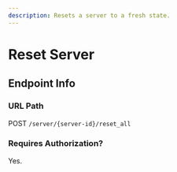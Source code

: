 ```yaml
---
description: Resets a server to a fresh state.
---
```


# Reset Server

## Endpoint Info

### URL Path

POST `/server/{server-id}/reset_all`

### Requires Authorization?

Yes.

